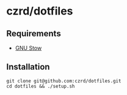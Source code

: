 # czrd/dotfiles

## Requirements

- [GNU Stow](https://www.gnu.org/software/stow/)

## Installation

```
git clone git@github.com:czrd/dotfiles.git
cd dotfiles && ./setup.sh
```
